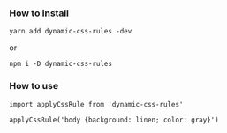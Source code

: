 ### How to install

```
yarn add dynamic-css-rules -dev

```

or

```
npm i -D dynamic-css-rules

```

### How to use

```
import applyCssRule from 'dynamic-css-rules'

applyCssRule('body {background: linen; color: gray}')
```
